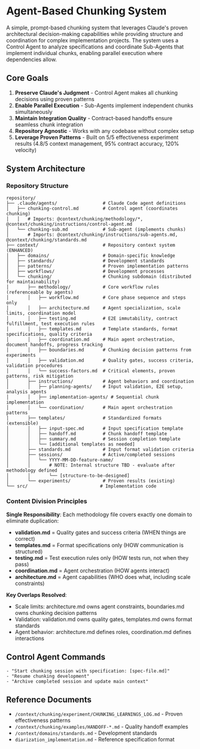 # Agent-Based Chunking System

A simple, prompt-based chunking system that leverages Claude's proven architectural decision-making capabilities while providing structure and coordination for complex implementation projects. The system uses a Control Agent to analyze specifications and coordinate Sub-Agents that implement individual chunks, enabling parallel execution where dependencies allow.

## Core Goals

1. **Preserve Claude's Judgment** - Control Agent makes all chunking decisions using proven patterns
2. **Enable Parallel Execution** - Sub-Agents implement independent chunks simultaneously 
3. **Maintain Integration Quality** - Contract-based handoffs ensure seamless chunk integration
4. **Repository Agnostic** - Works with any codebase without complex setup
5. **Leverage Proven Patterns** - Built on 5/5 effectiveness experiment results (4.8/5 context management, 95% contract accuracy, 120% velocity)

## System Architecture

### Repository Structure
```
repository/
├── .claude/agents/                 # Claude Code agent definitions
│   ├── chunking-control.md         # Control agent (coordinates chunking)
│   │   # Imports: @context/chunking/methodology/*, @context/chunking/instructions/control-agent.md
│   └── chunking-sub.md             # Sub-agent (implements chunks)
│       # Imports: @context/chunking/instructions/sub-agents.md, @context/chunking/standards.md
├── context/                        # Repository context system (ENHANCED)
│   ├── domains/                    # Domain-specific knowledge
│   ├── standards/                  # Development standards
│   ├── patterns/                   # Proven implementation patterns
│   ├── workflows/                  # Development processes
│   └── chunking/                   # Chunking subdomain (distributed for maintainability)
│       ├── methodology/            # Core workflow rules (referenceable by agents)
│       │   ├── workflow.md         # Core phase sequence and steps only
│       │   ├── architecture.md     # Agent specialization, scale limits, coordination model
│       │   ├── testing.md          # E2E immutability, contract fulfillment, test execution rules
│       │   ├── templates.md        # Template standards, format specifications, quality criteria
│       │   ├── coordination.md     # Main agent orchestration, document handoffs, progress tracking
│       │   ├── boundaries.md       # Chunking decision patterns from experiments
│       │   ├── validation.md       # Quality gates, success criteria, validation procedures
│       │   └── success-factors.md  # Critical elements, proven patterns, risk mitigation
│       ├── instructions/           # Agent behaviors and coordination
│       │   ├── planning-agents/    # Input validation, E2E setup, analysis agents
│       │   ├── implementation-agents/ # Sequential chunk implementation
│       │   └── coordination/       # Main agent orchestration patterns
│       ├── templates/              # Standardized formats (extensible)
│       │   ├── input-spec.md       # Input specification template
│       │   ├── handoff.md          # Chunk handoff template
│       │   ├── summary.md          # Session completion template
│       │   └── [additional templates as needed]
│       ├── standards.md            # Input format validation criteria
│       ├── sessions/               # Active/completed sessions
│       │   └── YYYY-MM-DD-feature-name/
│       │       # NOTE: Internal structure TBD - evaluate after methodology defined
│       │       └── [structure-to-be-designed]
│       └── experiments/            # Proven results (existing)
└── src/                           # Implementation code
```

### Content Division Principles

**Single Responsibility**: Each methodology file covers exactly one domain to eliminate duplication:
- **validation.md** = Quality gates and success criteria (WHEN things are correct)
- **templates.md** = Format specifications only (HOW communication is structured)  
- **testing.md** = Test execution rules only (HOW tests run, not when they pass)
- **coordination.md** = Agent orchestration (HOW agents interact)
- **architecture.md** = Agent capabilities (WHO does what, including scale constraints)

**Key Overlaps Resolved**:
- Scale limits: architecture.md owns agent constraints, boundaries.md owns chunking decision patterns
- Validation: validation.md owns quality gates, templates.md owns format standards
- Agent behavior: architecture.md defines roles, coordination.md defines interactions

## Control Agent Commands
```
- "Start chunking session with specification: [spec-file.md]"
- "Resume chunking development"
- "Archive completed session and update main context"
```

## Reference Documents
- `/context/chunking/experiment/CHUNKING_LEARNINGS_LOG.md` - Proven effectiveness patterns
- `/context/chunking/examples/HANDOFF-*.md` - Quality handoff examples
- `/context/domains/standards.md` - Development standards
- `diarization_implementation.md` - Reference specification format